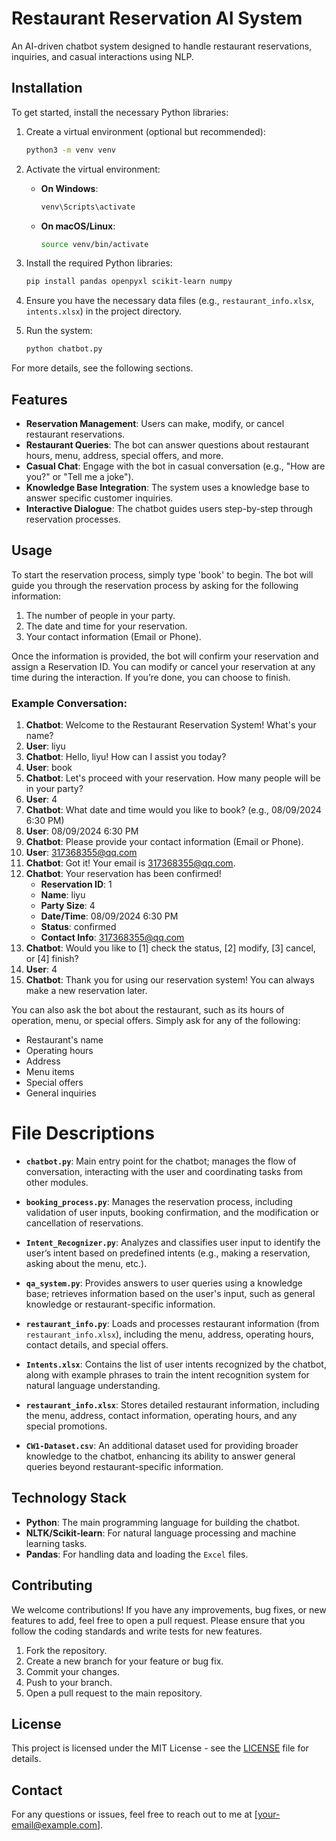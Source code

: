 # Restaurant Reservation AI System

An AI-driven chatbot system designed to handle restaurant reservations, inquiries, and casual interactions using NLP.

## Installation

To get started, install the necessary Python libraries:

1. Create a virtual environment (optional but recommended):
   
   ```bash
   python3 -m venv venv
   ```

2. Activate the virtual environment:
   
   - **On Windows**:
     
     ```bash
     venv\Scripts\activate
     ```
   
   - **On macOS/Linux**:
     
     ```bash
     source venv/bin/activate
     ```

3. Install the required Python libraries:
   
   ```bash
   pip install pandas openpyxl scikit-learn numpy
   ```

4. Ensure you have the necessary data files (e.g., `restaurant_info.xlsx`, `intents.xlsx`) in the project directory.

5. Run the system:
   
   ```bash
   python chatbot.py
   ```

For more details, see the following sections.

## Features

- **Reservation Management**: Users can make, modify, or cancel restaurant reservations.
- **Restaurant Queries**: The bot can answer questions about restaurant hours, menu, address, special offers, and more.
- **Casual Chat**: Engage with the bot in casual conversation (e.g., "How are you?" or "Tell me a joke").
- **Knowledge Base Integration**: The system uses a knowledge base to answer specific customer inquiries.
- **Interactive Dialogue**: The chatbot guides users step-by-step through reservation processes.

## Usage

To start the reservation process, simply type 'book' to begin. The bot will guide you through the reservation process by asking for the following information:

1. The number of people in your party.
2. The date and time for your reservation.
3. Your contact information (Email or Phone).

Once the information is provided, the bot will confirm your reservation and assign a Reservation ID. You can modify or cancel your reservation at any time during the interaction. If you’re done, you can choose to finish.

### Example Conversation:

1. **Chatbot**: Welcome to the Restaurant Reservation System! What's your name?
2. **User**: liyu
3. **Chatbot**: Hello, liyu! How can I assist you today?
4. **User**: book
5. **Chatbot**: Let's proceed with your reservation. How many people will be in your party?
6. **User**: 4
7. **Chatbot**: What date and time would you like to book? (e.g., 08/09/2024 6:30 PM)
8. **User**: 08/09/2024 6:30 PM
9. **Chatbot**: Please provide your contact information (Email or Phone).
10. **User**: 317368355@qq.com
11. **Chatbot**: Got it! Your email is 317368355@qq.com.
12. **Chatbot**: Your reservation has been confirmed!
    - **Reservation ID**: 1
    - **Name**: liyu
    - **Party Size**: 4
    - **Date/Time**: 08/09/2024 6:30 PM
    - **Status**: confirmed
    - **Contact Info**: 317368355@qq.com
13. **Chatbot**: Would you like to [1] check the status, [2] modify, [3] cancel, or [4] finish?
14. **User**: 4
15. **Chatbot**: Thank you for using our reservation system! You can always make a new reservation later.

You can also ask the bot about the restaurant, such as its hours of operation, menu, or special offers. Simply ask for any of the following:

- Restaurant's name
- Operating hours
- Address
- Menu items
- Special offers
- General inquiries

# File Descriptions

- **`chatbot.py`**: Main entry point for the chatbot; manages the flow of conversation, interacting with the user and coordinating tasks from other modules.

- **`booking_process.py`**: Manages the reservation process, including validation of user inputs, booking confirmation, and the modification or cancellation of reservations.

- **`Intent_Recognizer.py`**: Analyzes and classifies user input to identify the user’s intent based on predefined intents (e.g., making a reservation, asking about the menu, etc.).

- **`qa_system.py`**: Provides answers to user queries using a knowledge base; retrieves information based on the user's input, such as general knowledge or restaurant-specific information.

- **`restaurant_info.py`**: Loads and processes restaurant information (from `restaurant_info.xlsx`), including the menu, address, operating hours, contact details, and special offers.

- **`Intents.xlsx`**: Contains the list of user intents recognized by the chatbot, along with example phrases to train the intent recognition system for natural language understanding.

- **`restaurant_info.xlsx`**: Stores detailed restaurant information, including the menu, address, contact information, operating hours, and any special promotions.

- **`CW1-Dataset.csv`**: An additional dataset used for providing broader knowledge to the chatbot, enhancing its ability to answer general queries beyond restaurant-specific information.

## Technology Stack

- **Python**: The main programming language for building the chatbot.
- **NLTK/Scikit-learn**: For natural language processing and machine learning tasks.
- **Pandas**: For handling data and loading the `Excel` files.

## Contributing

We welcome contributions! If you have any improvements, bug fixes, or new features to add, feel free to open a pull request. Please ensure that you follow the coding standards and write tests for new features.

1. Fork the repository.
2. Create a new branch for your feature or bug fix.
3. Commit your changes.
4. Push to your branch.
5. Open a pull request to the main repository.

## License

This project is licensed under the MIT License - see the [LICENSE](LICENSE) file for details.

## Contact

For any questions or issues, feel free to reach out to me at [your-email@example.com].
